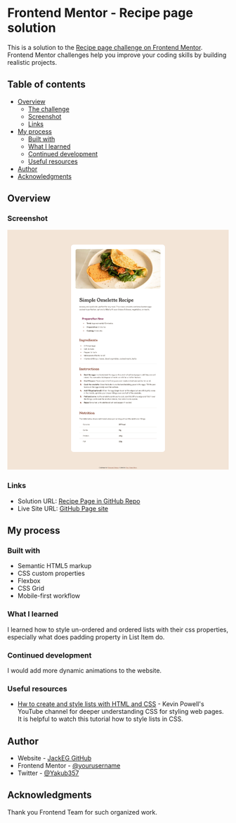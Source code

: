 # Frontend Mentor - Recipe page solution

This is a solution to the [Recipe page challenge on Frontend Mentor](https://www.frontendmentor.io/challenges/recipe-page-KiTsR8QQKm). Frontend Mentor challenges help you improve your coding skills by building realistic projects.

## Table of contents

- [Overview](#overview)
  - [The challenge](#the-challenge)
  - [Screenshot](#screenshot)
  - [Links](#links)
- [My process](#my-process)
  - [Built with](#built-with)
  - [What I learned](#what-i-learned)
  - [Continued development](#continued-development)
  - [Useful resources](#useful-resources)
- [Author](#author)
- [Acknowledgments](#acknowledgments)

## Overview

### Screenshot

![](./screenshot.png)

### Links

- Solution URL: [Recipe Page in GitHub Repo](https://github.com/Yakub357/recipe-page.git)
- Live Site URL: [GitHub Page site](https://yakub357.github.io/recipe-page/)

## My process

### Built with

- Semantic HTML5 markup
- CSS custom properties
- Flexbox
- CSS Grid
- Mobile-first workflow

### What I learned

I learned how to style un-ordered and ordered lists with their css properties, especially what does padding property in List Item do.

### Continued development

I would add more dynamic animations to the website.

### Useful resources

- [Hw to create and style lists with HTML and CSS](https://www.youtube.com/watch?v=bRYwmmLC_Ns&ab_channel=KevinPowell) - Kevin Powell's YouTube channel for deeper understanding CSS for styling web pages. It is helpful to watch this tutorial how to style lists in CSS.

## Author

- Website - [JackEG GitHub](https://github.com/Yakub357)
- Frontend Mentor - [@yourusername](https://www.frontendmentor.io/profile/yourusername)
- Twitter - [@Yakub357](https://www.frontendmentor.io/profile/Yakub357)

## Acknowledgments

Thank you Frontend Team for such organized work.
